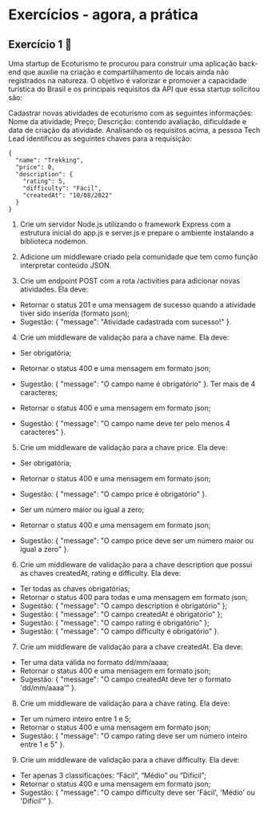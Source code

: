 # Exercícios - agora, a prática

## Exercício 1 🚀
Uma startup de Ecoturismo te procurou para construir uma aplicação back-end que auxilie na criação e compartilhamento de locais ainda não registrados na natureza. O objetivo é valorizar e promover a capacidade turística do Brasil e os principais requisitos da API que essa startup solicitou são:

Cadastrar novas atividades de ecoturismo com as seguintes informações:
Nome da atividade;
Preço;
Descrição: contendo avaliação, dificuldade e data de criação da atividade.
Analisando os requisitos acima, a pessoa Tech Lead identificou as seguintes chaves para a requisição:

```
{
  "name": "Trekking",
  "price": 0,
  "description": {
    "rating": 5,
    "difficulty": "Fácil",
    "createdAt": "10/08/2022"
  }
}
```

1. Crie um servidor Node.js utilizando o framework Express com a estrutura inicial do app.js e server.js e prepare o ambiente instalando a biblioteca nodemon.

2. Adicione um middleware criado pela comunidade que tem como função interpretar conteúdo JSON.

3. Crie um endpoint POST com a rota /activities para adicionar novas atividades. Ela deve:

* Retornar o status 201 e uma mensagem de sucesso quando a atividade tiver sido inserida (formato json);
* Sugestão: { "message": "Atividade cadastrada com sucesso!" }.

4. Crie um middleware de validação para a chave name. Ela deve:

* Ser obrigatória;

* Retornar o status 400 e uma mensagem em formato json;

* Sugestão: { "message": "O campo name é obrigatório" }.
Ter mais de 4 caracteres;

* Retornar o status 400 e uma mensagem em formato json;

* Sugestão: { "message": "O campo name deve ter pelo menos 4 caracteres" }.

5. Crie um middleware de validação para a chave price. Ela deve:

* Ser obrigatória;

* Retornar o status 400 e uma mensagem em formato json;

* Sugestão: { "message": "O campo price é obrigatório" }.
* Ser um número maior ou igual a zero;

* Retornar o status 400 e uma mensagem em formato json;

* Sugestão: { "message": "O campo price deve ser um número maior ou igual a zero" }.

6. Crie um middleware de validação para a chave description que possui as chaves createdAt, rating e difficulty. Ela deve:

* Ter todas as chaves obrigatórias;
* Retornar o status 400 para todas e uma mensagem em formato json;
* Sugestão: { "message": "O campo description é obrigatório" };
* Sugestão: { "message": "O campo createdAt é obrigatório" };
* Sugestão: { "message": "O campo rating é obrigatório" };
* Sugestão: { "message": "O campo difficulty é obrigatório" }.

7. Crie um middleware de validação para a chave createdAt. Ela deve:

* Ter uma data válida no formato dd/mm/aaaa;
* Retornar o status 400 e uma mensagem em formato json;
* Sugestão: { "message": "O campo createdAt deve ter o formato \'dd/mm/aaaa\'" }.

8. Crie um middleware de validação para a chave rating. Ela deve:

* Ter um número inteiro entre 1 e 5;
* Retornar o status 400 e uma mensagem em formato json;
* Sugestão: { "message": "O campo rating deve ser um número inteiro entre 1 e 5" }.

9. Crie um middleware de validação para a chave difficulty. Ela deve:

* Ter apenas 3 classificações: “Fácil”, “Médio” ou “Difícil”;
* Retornar o status 400 e uma mensagem em formato json;
* Sugestão: { "message": "O campo difficulty deve ser \'Fácil\', \'Médio\' ou \'Difícil\'" }.